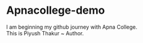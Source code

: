 # Apnacollege-demo
I am beginning my github journey with Apna College. 
<br>
This is Piyush Thakur ~ Author.
